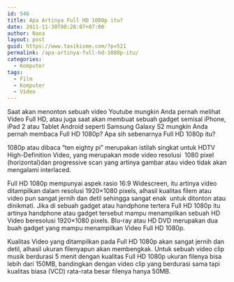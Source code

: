 ```yaml
---
id: 546
title: Apa Artinya Full HD 1080p itu?
date: 2011-11-30T00:28:07+07:00
author: Nana
layout: post
guid: https://www.tasikisme.com/?p=521
permalink: /apa-artinya-full-hd-1080p-itu/
categories:
  - Komputer
tags:
  - Film
  - Komputer
  - Video
---
```

Saat akan menonton sebuah video Youtube mungkin Anda pernah melihat Video Full HD, atau juga saat akan membuat sebuah gadget semisal iPhone, iPad 2 atau Tablet Android seperti Samsung Galaxy S2 mungkin Anda pernah membaca Full HD 1080p? Apa sih sebenarnya Full HD 1080p itu?

1080p atau dibaca “ten eighty pi” merupakan istilah singkat untuk HDTV High-Definition Video, yang merupakan mode video resolusi  1080 pixel (horizontal)dan progressive scan yang artinya gambar atau video tidak akan mengalami interlaced.

Full HD 1080p mempunyai aspek rasio 16:9 Widescreen, itu artinya video ditampilkan dalam resolusi 1920×1080 pixels, alhasil kualitas filem atau video pun sangat jernih dan detil sehingga sangat enak  untuk ditonton atau dinikmati. Jika di sebuah gadget atau handphone tertera Full HD 1080p itu artinya handphone atau gadget tersebut mampu menampilkan sebuah HD Video beresolusi 1920×1080 pixels. Blu-ray atau HD DVD merupakan dua buah gadget yang mampu menampilkan Video Full HD 1080p.

Kualitas Video yang ditampilkan pada Full HD 1080p akan sangat jernih dan detil, alhasil ukuran filenyapun akan membengkak. Untuk sebuah video clip musik berdurasi 5 menit dengan kualitas Full HD 1080p ukuran filenya bisa lebih dari 150MB, bandingkan dengan video clip yang berdurasi sama tapi kualitas biasa (VCD) rata-rata besar filenya hanya 50MB.